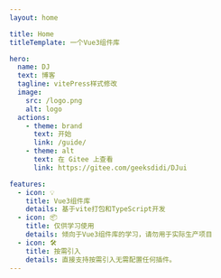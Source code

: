 ```yaml
---
layout: home

title: Home
titleTemplate: 一个Vue3组件库

hero:
  name: DJ
  text: 博客
  tagline: vitePress样式修改
  image:
    src: /logo.png
    alt: logo
  actions:
    - theme: brand
      text: 开始
      link: /guide/
    - theme: alt
      text: 在 Gitee 上查看
      link: https://gitee.com/geeksdidi/DJui

features:
  - icon: 💡
    title: Vue3组件库
    details: 基于vite打包和TypeScript开发
  - icon: 📦
    title: 仅供学习使用
    details: 倾向于Vue3组件库的学习，请勿用于实际生产项目
  - icon: 🛠️
    title: 按需引入
    details: 直接支持按需引入无需配置任何插件。
---
```

